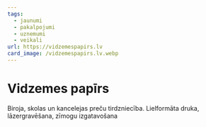 ```yaml
---
tags:
  - jaunumi
  - pakalpojumi
  - uznemumi
  - veikali
url: https://vidzemespapirs.lv
card_image: /vidzemespapirs.lv.webp
---
```


# Vidzemes papīrs

Biroja, skolas un kancelejas preču tirdzniecība. Lielformāta druka, lāzergravēšana, zīmogu izgatavošana
